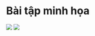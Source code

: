 <h1>Bài tập minh họa</h1>
<img src='https://i.imgur.com/2tvOCmz.png'/>
<img src='https://i.imgur.com/oIXNDG4.png'/>
